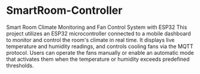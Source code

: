 # SmartRoom-Controller
Smart Room Climate Monitoring and Fan Control System with ESP32
This project utilizes an ESP32 microcontroller connected to a mobile dashboard to monitor and control the room's climate in real time. It displays live temperature and humidity readings, and controls cooling fans via the MQTT protocol. Users can operate the fans manually or enable an automatic mode that activates them when the temperature or humidity exceeds predefined thresholds.

